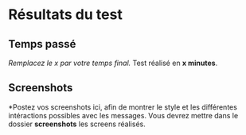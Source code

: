 # Résultats du test

## Temps passé

*Remplacez le x par votre temps final.*
Test réalisé en **x minutes**.

## Screenshots

*Postez vos screenshots ici, afin de montrer le style et les différentes intéractions possibles avec les messages. Vous devrez mettre dans le dossier **screenshots** les screens réalisés.